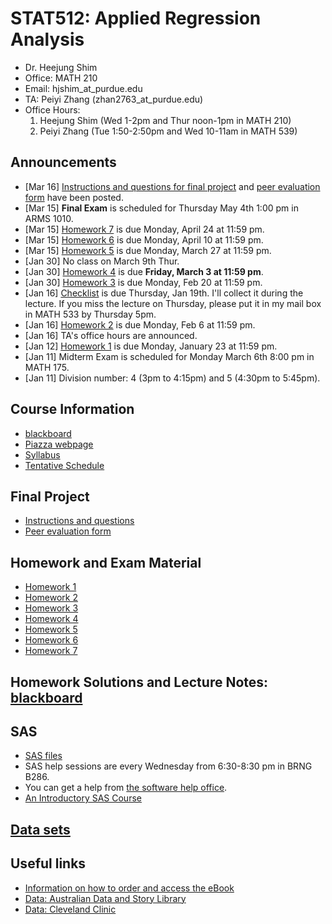 # STAT512: Applied Regression Analysis
* Dr. Heejung Shim
* Office: MATH 210 
* Email: hjshim_at_purdue.edu
* TA: Peiyi Zhang (zhan2763_at_purdue.edu) 
* Office Hours:
  1. Heejung Shim (Wed 1-2pm and Thur noon-1pm in MATH 210)
  2. Peiyi Zhang (Tue 1:50-2:50pm and Wed 10-11am in MATH 539)

## Announcements
* [Mar 16] [Instructions and questions for final project](https://github.com/heejungshim/STAT512/blob/master/etc/stat512spring17finalproject.pdf) and [peer evaluation form](https://github.com/heejungshim/STAT512/blob/master/etc/PeerEvalform.pdf) have been posted.
* [Mar 15] **Final Exam** is scheduled for Thursday May 4th 1:00 pm in ARMS 1010.
* [Mar 15] [Homework 7](https://github.com/heejungshim/STAT512/blob/master/homework/stat512spring17prob7.pdf) is due Monday, April 24 at 11:59 pm.
* [Mar 15] [Homework 6](https://github.com/heejungshim/STAT512/blob/master/homework/stat512spring17prob6.pdf) is due Monday, April 10 at 11:59 pm.
* [Mar 15] [Homework 5](https://github.com/heejungshim/STAT512/blob/master/homework/stat512spring17prob5.pdf) is due Monday, March 27 at 11:59 pm.
* [Jan 30] No class on March 9th Thur.
* [Jan 30] [Homework 4](https://github.com/heejungshim/STAT512/blob/master/homework/stat512spring17prob4.pdf) is due **Friday, March 3 at 11:59 pm**.
* [Jan 30] [Homework 3](https://github.com/heejungshim/STAT512/blob/master/homework/stat512spring17prob3.pdf) is due Monday, Feb 20 at 11:59 pm.
* [Jan 16] [Checklist](https://github.com/heejungshim/STAT512/blob/master/etc/Checklist.pdf) is due Thursday, Jan 19th. I'll collect it during the lecture. If you miss the lecture on Thursday, please put it in my mail box in MATH 533 by Thursday 5pm. 
* [Jan 16] [Homework 2](https://github.com/heejungshim/STAT512/blob/master/homework/stat512spring17prob2.pdf) is due Monday, Feb 6 at 11:59 pm.
* [Jan 16] TA's office hours are announced. 
* [Jan 12] [Homework 1](https://github.com/heejungshim/STAT512/blob/master/homework/stat512spring17prob1.pdf) is due Monday, January 23 at 11:59 pm.
* [Jan 11] Midterm Exam is scheduled for Monday March 6th 8:00 pm in MATH 175.
* [Jan 11] Division number: 4 (3pm to 4:15pm) and 5 (4:30pm to 5:45pm).

## Course Information
* [blackboard](https://mycourses.purdue.edu/) 
* [Piazza webpage](https://piazza.com/purdue/spring2017/stat512/home)
* [Syllabus](https://github.com/heejungshim/STAT512/blob/master/etc/Stat512Spring17Syllabus.pdf)
* [Tentative Schedule](https://github.com/heejungshim/STAT512/blob/master/etc/Stat512Spring17Schedule.pdf)

## Final Project
* [Instructions and questions](https://github.com/heejungshim/STAT512/blob/master/etc/stat512spring17finalproject.pdf)
* [Peer evaluation form](https://github.com/heejungshim/STAT512/blob/master/etc/PeerEvalform.pdf)

## Homework and Exam Material
* [Homework 1](https://github.com/heejungshim/STAT512/blob/master/homework/stat512spring17prob1.pdf) 
* [Homework 2](https://github.com/heejungshim/STAT512/blob/master/homework/stat512spring17prob2.pdf)
* [Homework 3](https://github.com/heejungshim/STAT512/blob/master/homework/stat512spring17prob3.pdf) 
* [Homework 4](https://github.com/heejungshim/STAT512/blob/master/homework/stat512spring17prob4.pdf)
* [Homework 5](https://github.com/heejungshim/STAT512/blob/master/homework/stat512spring17prob5.pdf)
* [Homework 6](https://github.com/heejungshim/STAT512/blob/master/homework/stat512spring17prob6.pdf)
* [Homework 7](https://github.com/heejungshim/STAT512/blob/master/homework/stat512spring17prob7.pdf)


## Homework Solutions and Lecture Notes: [blackboard](https://mycourses.purdue.edu/) 

## SAS
* [SAS files](https://github.com/heejungshim/STAT512/tree/master/SASfiles)
* SAS help sessions are every Wednesday from 6:30-8:30 pm in BRNG B286. 
* You can get a help from [the software help office](http://www.stat.purdue.edu/scs/help/software_consulting_schedule.html).
* [An Introductory SAS Course](http://www.stat.purdue.edu/docs/scs/SASshortcourse.pdf)

## [Data sets](https://github.com/heejungshim/STAT512/tree/master/dataset)

## Useful links 
* [Information on how to order and access the eBook](http://www.stat.purdue.edu/~wsharaba/stat512/eBookstore.pdf)
* [Data: Australian Data and Story Library](http://www.statsci.org/data/multiple.html)
* [Data: Cleveland Clinic](http://www.lerner.ccf.org/qhs/datasets/datasets.php)

